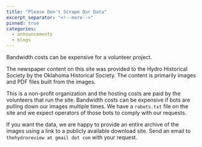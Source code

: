 ```yaml
---
title: "Please Don't Scrape Our Data"
excerpt_separator: "<!--more-->"
pinned: true
categories:
  - announcements
  - blogs
---
```


Bandwidth costs can be expensive for a volunteer project.

<!--more-->

The newspaper content on this site was provided to the Hydro Historical Society by the Oklahoma Historical Society. The content is primarily images and PDF files built from the images.

This is a non-profit organization and the hosting costs are paid by the volunteers that run the site. Bandwidth costs can be expensive if bots are pulling down our images multiple times. We have a `robots.txt` file on the site and we expect operators of those bots to comply with our requests. 

If you want the data, we are happy to provide an entire archive of the images using a link to a publicly available download site. Send an email to `thehydroreview at gmail dot com` with your request.